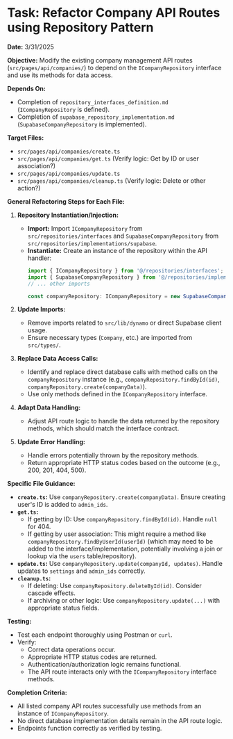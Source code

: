 # Task: Refactor Company API Routes using Repository Pattern

**Date:** 3/31/2025

**Objective:** Modify the existing company management API routes (`src/pages/api/companies/`) to depend on the `ICompanyRepository` interface and use its methods for data access.

**Depends On:**
*   Completion of `repository_interfaces_definition.md` (`ICompanyRepository` is defined).
*   Completion of `supabase_repository_implementation.md` (`SupabaseCompanyRepository` is implemented).

**Target Files:**

*   `src/pages/api/companies/create.ts`
*   `src/pages/api/companies/get.ts` (Verify logic: Get by ID or user association?)
*   `src/pages/api/companies/update.ts`
*   `src/pages/api/companies/cleanup.ts` (Verify logic: Delete or other action?)

**General Refactoring Steps for Each File:**

1.  **Repository Instantiation/Injection:**
    *   **Import:** Import `ICompanyRepository` from `src/repositories/interfaces` and `SupabaseCompanyRepository` from `src/repositories/implementations/supabase`.
    *   **Instantiate:** Create an instance of the repository within the API handler:
        ```typescript
        import { ICompanyRepository } from '@/repositories/interfaces';
        import { SupabaseCompanyRepository } from '@/repositories/implementations/supabase';
        // ... other imports

        const companyRepository: ICompanyRepository = new SupabaseCompanyRepository();
        ```

2.  **Update Imports:**
    *   Remove imports related to `src/lib/dynamo` or direct Supabase client usage.
    *   Ensure necessary types (`Company`, etc.) are imported from `src/types/`.

3.  **Replace Data Access Calls:**
    *   Identify and replace direct database calls with method calls on the `companyRepository` instance (e.g., `companyRepository.findById(id)`, `companyRepository.create(companyData)`).
    *   Use only methods defined in the `ICompanyRepository` interface.

4.  **Adapt Data Handling:**
    *   Adjust API route logic to handle the data returned by the repository methods, which should match the interface contract.

5.  **Update Error Handling:**
    *   Handle errors potentially thrown by the repository methods.
    *   Return appropriate HTTP status codes based on the outcome (e.g., 200, 201, 404, 500).

**Specific File Guidance:**

*   **`create.ts`:** Use `companyRepository.create(companyData)`. Ensure creating user's ID is added to `admin_ids`.
*   **`get.ts`:**
    *   If getting by ID: Use `companyRepository.findById(id)`. Handle `null` for 404.
    *   If getting by user association: This might require a method like `companyRepository.findByUserId(userId)` (which may need to be added to the interface/implementation, potentially involving a join or lookup via the `users` table/repository).
*   **`update.ts`:** Use `companyRepository.update(companyId, updates)`. Handle updates to `settings` and `admin_ids` correctly.
*   **`cleanup.ts`:**
    *   If deleting: Use `companyRepository.deleteById(id)`. Consider cascade effects.
    *   If archiving or other logic: Use `companyRepository.update(...)` with appropriate status fields.

**Testing:**

*   Test each endpoint thoroughly using Postman or `curl`.
*   Verify:
    *   Correct data operations occur.
    *   Appropriate HTTP status codes are returned.
    *   Authentication/authorization logic remains functional.
    *   The API route interacts only with the `ICompanyRepository` interface methods.

**Completion Criteria:**
*   All listed company API routes successfully use methods from an instance of `ICompanyRepository`.
*   No direct database implementation details remain in the API route logic.
*   Endpoints function correctly as verified by testing.